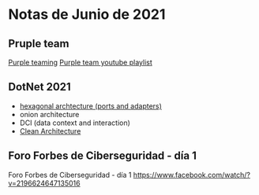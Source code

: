# Notas de Junio de 2021

## Pruple team

[Purple teaming](https://github.com/ch33r10/EnterprisePurpleTeaming)
[Purple team youtube playlist](https://www.youtube.com/playlist?list=PL_tPOjPUxtXB8Jc-1p9EDPuqZP44Yk_CX)



## DotNet 2021

- [hexagonal archtecture (ports and adapters)](https://medium.com/@edusalguero/arquitectura-hexagonal-59834bb44b7f)
- onion architecture
- DCI (data context and interaction)
- [Clean Architecture](https://blog.cleancoder.com/uncle-bob/2012/08/13/the-clean-architecture.html)


## Foro Forbes de Ciberseguridad - día 1
Foro Forbes de Ciberseguridad - día 1
https://www.facebook.com/watch/?v=2196624647135016  